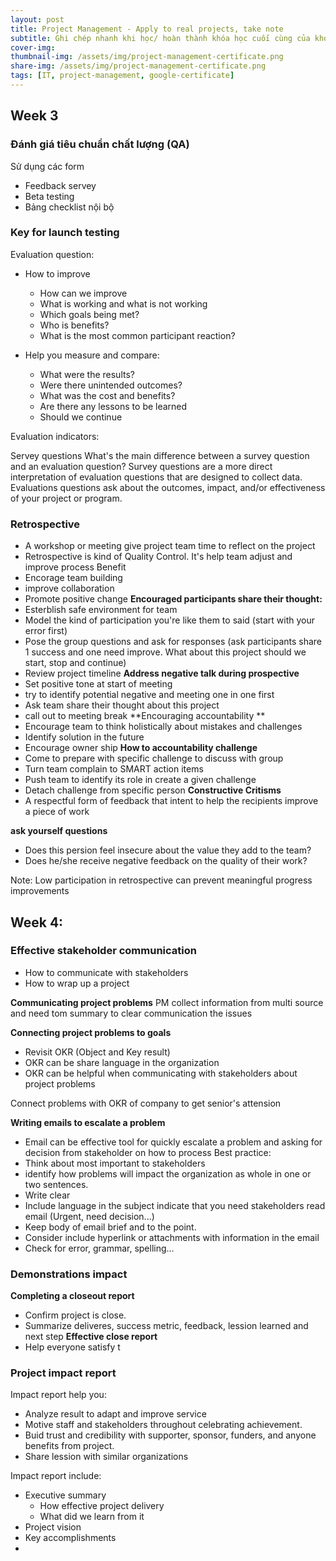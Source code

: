 ```yaml
---
layout: post
title: Project Management - Apply to real projects, take note
subtitle: Ghi chép nhanh khi học/ hoàn thành khóa học cuối cùng của khóa Project management
cover-img: 
thumbnail-img: /assets/img/project-management-certificate.png
share-img: /assets/img/project-management-certificate.png
tags: [IT, project-management, google-certificate]
---
```



## Week 3

### Đánh giá tiêu chuẩn chất lượng (QA)
Sử dụng các form 
- Feedback servey
- Beta testing
- Bảng checklist nội bộ
  


### Key for launch testing
Evaluation question:
- How to improve
    - How can we improve
    - What is working and what is not working
    - Which goals being met?
    - Who is benefits?
    - What is the most common participant reaction?

- Help you measure and compare:
    - What were the results?
    - Were there unintended outcomes?
    - What was the cost and benefits?
    - Are there any lessons to be learned
    - Should we continue


Evaluation indicators:

Servey questions
What's the main difference between a survey question and an evaluation question?
    Survey questions are a more direct interpretation of evaluation questions that are designed to collect data. Evaluations questions ask about the outcomes, impact, and/or effectiveness of your project or program.

### Retrospective
- A workshop or meeting give project team time to reflect on the project
- Retrospective is kind of Quality Control. It's help team adjust and improve process
Benefit 
- Encorage team building
- improve collaboration 
- Promote positive change 
**Encouraged participants share their thought:**
- Esterblish safe environment for team
- Model the kind of participation you're like them to said (start with your error first)
- Pose the group questions and ask for responses (ask participants share 1 success and one need improve. What about this project should we start, stop and continue)
- Review project timeline
**Address negative talk during prospective**
- Set positive tone at start of meeting
- try to identify potential negative and meeting one in one first
- Ask team share their thought about this project
- call out to meeting break
**Encouraging accountability **
- Encourage team to think holistically about mistakes and challenges
- Identify solution in the future
- Encourage owner ship
**How to accountability challenge**
- Come to prepare with specific challenge to discuss with group
- Turn team complain to SMART action items
- Push team to identify its role  in create a given challenge
- Detach challenge from specific person
**Constructive Critisms** 
- A respectful form of feedback that intent to help the recipients improve a piece of work

**ask yourself questions**
- Does this persion feel insecure about the value they add to the team? 
- Does he/she receive negative feedback on the quality of their work?

Note: Low participation in retrospective can prevent meaningful progress improvements


## Week 4: 

### Effective stakeholder communication

- How to communicate with stakeholders
- How to wrap up a project

**Communicating project problems**
PM collect information from multi source and need tom summary to clear communication the issues

**Connecting project problems to goals**
- Revisit OKR (Object and Key result)
- OKR can be share language in the organization
- OKR can be helpful when communicating with stakeholders about project problems

Connect problems with OKR of company to get senior's attension

**Writing emails to escalate a problem**
- Email can be effective tool for quickly escalate a problem and asking for decision from stakeholder on how to process
Best practice:
- Think about most important to stakeholders
- identify how problems will impact the organization as whole in one or two sentences.
- Write clear
- Include language in the subject indicate that you need stakeholders read email (Urgent, need decision...)
- Keep body of email brief and to the point.
- Consider include hyperlink or attachments with information in the email
- Check for error, grammar, spelling...

### Demonstrations impact 

**Completing a closeout report**
- Confirm project is close.
- Summarize deliveres, success metric, feedback, lession learned and next step
**Effective close report**
- Help everyone satisfy t

### Project impact report
Impact report help you:
- Analyze result to adapt and improve service
- Motive staff and stakeholders throughout celebrating achievement.
- Buid trust and credibility with supporter, sponsor, funders, and anyone benefits from project.
- Share lession with similar organizations  

Impact report include:

- Executive summary
  - How effective project delivery
  - What did we learn from it
- Project vision 
- Key accomplishments
- 


